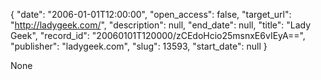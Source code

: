 {
  "date": "2006-01-01T12:00:00", 
  "open_access": false, 
  "target_url": "http://ladygeek.com/", 
  "description": null, 
  "end_date": null, 
  "title": "Lady Geek", 
  "record_id": "20060101T120000/zCEdoHcio25msnxE6vIEyA==", 
  "publisher": "ladygeek.com", 
  "slug": 13593, 
  "start_date": null
}

None